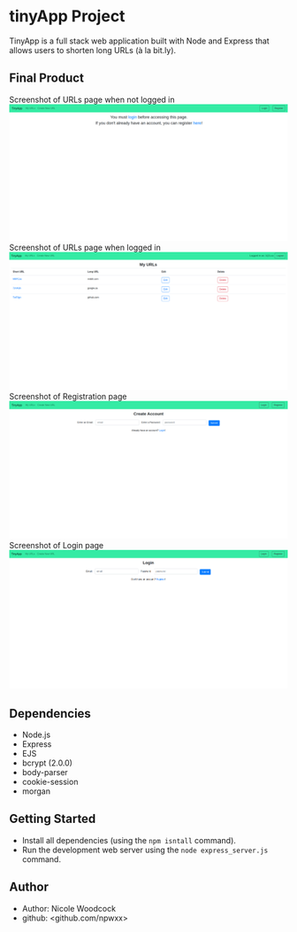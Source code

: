 # tinyApp Project

TinyApp is a full stack web application built with Node and Express that allows users to shorten long URLs (à la bit.ly).

## Final Product

Screenshot of URLs page when not logged in
!["Screenshot of URLs page when not logged in"](docs/URL-page-when-not-logged-in.png)
Screenshot of URLs page when logged in
!["screenshot of URLs page when logged in"](docs/logged-in-URLs-page.png)
Screenshot of Registration page
!["Screenshot of Registration page"](docs/registration-page.png)
Screenshot of Login page
!["screenshot of Login page"](docs/login-page.png)

## Dependencies

- Node.js
- Express
- EJS
- bcrypt (2.0.0)
- body-parser
- cookie-session
- morgan

## Getting Started

- Install all dependencies (using the `npm isntall` command).
- Run the development web server using the `node express_server.js` command.

## Author
- Author: Nicole Woodcock 
- github: <github.com/npwxx>